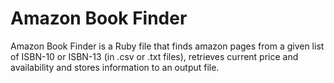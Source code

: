 # Amazon Book Finder

Amazon Book Finder is a Ruby file that finds amazon pages from a given list of ISBN-10 or ISBN-13 (in .csv or .txt files), retrieves current price and availability and stores information to an output file.
